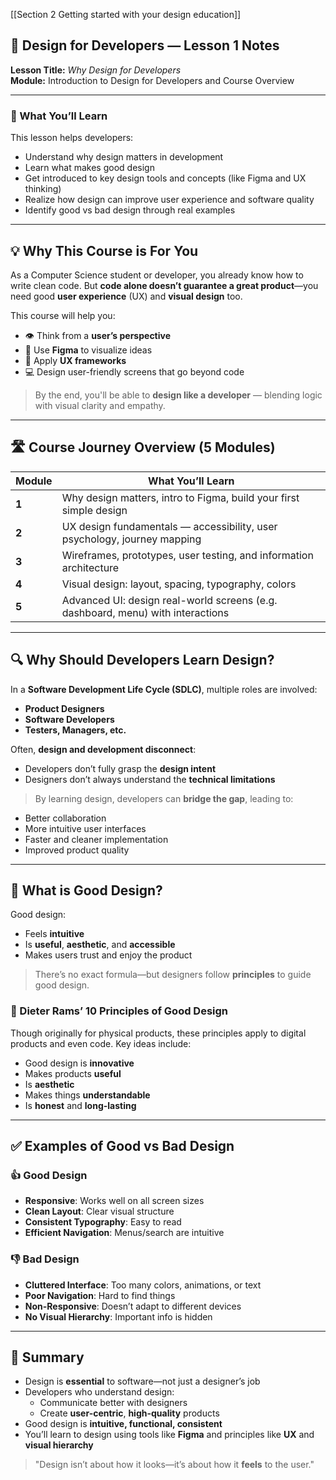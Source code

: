  [[Section 2 Getting started with your design education]]
 
 ## 🎨 Design for Developers — Lesson 1 Notes

**Lesson Title:** _Why Design for Developers_  
**Module:** Introduction to Design for Developers and Course Overview

---

### 🎯 What You’ll Learn

This lesson helps developers:

- Understand why design matters in development
- Learn what makes good design
- Get introduced to key design tools and concepts (like Figma and UX thinking)
- Realize how design can improve user experience and software quality
- Identify good vs bad design through real examples

---

## 💡 Why This Course is For You

As a Computer Science student or developer, you already know how to write clean code. But **code alone doesn’t guarantee a great product**—you need good **user experience** (UX) and **visual design** too.

This course will help you:

- 👁️ Think from a **user’s perspective**
- 🎨 Use **Figma** to visualize ideas
- 🧠 Apply **UX frameworks**
- 💻 Design user-friendly screens that go beyond code

> By the end, you'll be able to **design like a developer** — blending logic with visual clarity and empathy.

---

## 🛣️ Course Journey Overview (5 Modules)

|Module|What You’ll Learn|
|---|---|
|**1**|Why design matters, intro to Figma, build your first simple design|
|**2**|UX design fundamentals — accessibility, user psychology, journey mapping|
|**3**|Wireframes, prototypes, user testing, and information architecture|
|**4**|Visual design: layout, spacing, typography, colors|
|**5**|Advanced UI: design real-world screens (e.g. dashboard, menu) with interactions|

---

## 🔍 Why Should Developers Learn Design?

In a **Software Development Life Cycle (SDLC)**, multiple roles are involved:

- **Product Designers**
- **Software Developers**
- **Testers, Managers, etc.**

Often, **design and development disconnect**:

- Developers don’t fully grasp the **design intent**
- Designers don’t always understand the **technical limitations**

> By learning design, developers can **bridge the gap**, leading to:

- Better collaboration
- More intuitive user interfaces
- Faster and cleaner implementation
- Improved product quality

---

## 💎 What is Good Design?

Good design:

- Feels **intuitive**
- Is **useful**, **aesthetic**, and **accessible**
- Makes users trust and enjoy the product

> There’s no exact formula—but designers follow **principles** to guide good design.

### 🧭 Dieter Rams’ 10 Principles of Good Design

Though originally for physical products, these principles apply to digital products and even code. Key ideas include:

- Good design is **innovative**
- Makes products **useful**
- Is **aesthetic**
- Makes things **understandable**
- Is **honest** and **long-lasting**

---

## ✅ Examples of Good vs Bad Design

### 👍 Good Design

- **Responsive**: Works well on all screen sizes
- **Clean Layout**: Clear visual structure
- **Consistent Typography**: Easy to read
- **Efficient Navigation**: Menus/search are intuitive

### 👎 Bad Design

- **Cluttered Interface**: Too many colors, animations, or text
- **Poor Navigation**: Hard to find things
- **Non-Responsive**: Doesn’t adapt to different devices
- **No Visual Hierarchy**: Important info is hidden

---

## 🔁 Summary

- Design is **essential** to software—not just a designer’s job
- Developers who understand design:
    - Communicate better with designers
    - Create **user-centric**, **high-quality** products
- Good design is **intuitive, functional, consistent**
- You’ll learn to design using tools like **Figma** and principles like **UX** and **visual hierarchy**

> "Design isn’t about how it looks—it’s about how it **feels** to the user."
